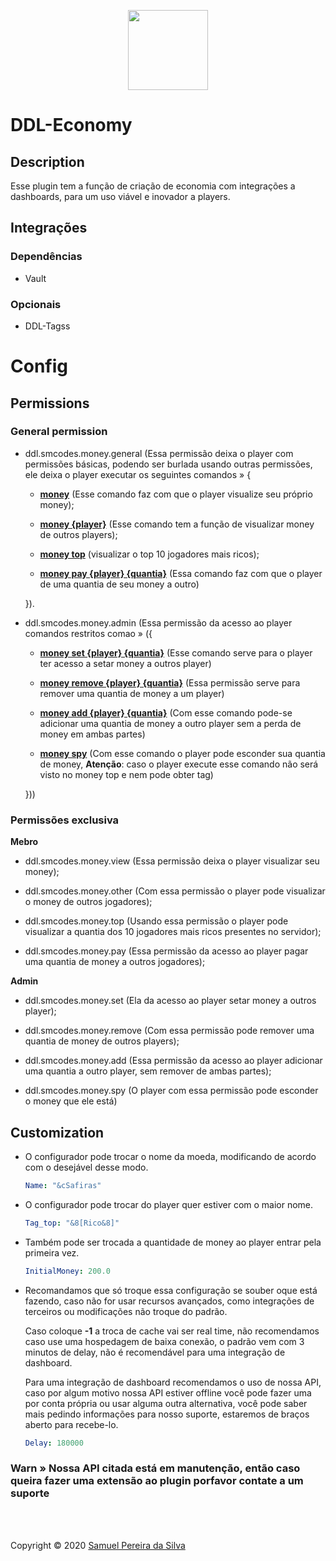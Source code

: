 <p align="center"><img width="128" src="https://www.spetacularnetwork.xyz/gold.png" /></p>

# **DDL-Economy**

## Description

Esse plugin tem a função de criação de economia com integrações a dashboards, para um uso viável e inovador a players.

## Integrações

### Dependências

- Vault

### Opcionais

- DDL-Tagss

# Config

## Permissions

### General permission

- ddl.smcodes.money.general (Essa permissão deixa o player com permissões básicas, podendo ser burlada usando outras permissões, ele deixa o player executar os seguintes comandos » {

    - **<span style="text-decoration:underline">money</span>** (Esse comando faz com que o player visualize seu próprio money);

    - **<span style="text-decoration:underline">money {player}</span>** (Esse comando tem a função de visualizar money de outros players);

    - **<span style="text-decoration:underline">money top</span>** (visualizar o top 10 jogadores mais ricos);
    
    - **<span style="text-decoration:underline">money pay {player} {quantia}</span>** (Essa comando faz com que o player de uma quantia de seu money a outro)
  
  }).


- ddl.smcodes.money.admin (Essa permissão da acesso ao player comandos restritos comao » ({

    - **<span style="text-decoration:underline">money set {player} {quantia}</span>** (Esse comando serve para o player ter acesso a setar money a outros player)

    - **<span style="text-decoration:underline">money remove {player} {quantia}</span>** (Essa permissão serve para remover uma quantia de money a um player)

    - **<span style="text-decoration:underline">money add {player} {quantia}</span>** (Com esse comando pode-se adicionar uma quantia de money a outro player sem a perda de money em ambas partes)

    - **<span style="text-decoration:underline">money spy</span>** (Com esse comando o player pode esconder sua quantia de money, **Atenção**: caso o player execute esse comando não será visto no money top e nem pode obter tag)

  }))

### **Permissões exclusiva**

**Mebro**

- ddl.smcodes.money.view (Essa permissão deixa o player visualizar seu money);

- ddl.smcodes.money.other (Com essa permissão o player pode visualizar o money de outros jogadores);

- ddl.smcodes.money.top (Usando essa permissão o player pode visualizar a quantia dos 10 jogadores mais ricos presentes no servidor);

- ddl.smcodes.money.pay (Essa permissão da acesso ao player pagar uma quantia de money a outros jogadores);

**Admin**

- ddl.smcodes.money.set (Ela da acesso ao player setar money a outros player);

- ddl.smcodes.money.remove (Com essa permissão pode remover uma quantia de money de outros players);

- ddl.smcodes.money.add (Essa permissão da acesso ao player adicionar uma quantia a outro player, sem remover de ambas partes);

- ddl.smcodes.money.spy (O player com essa permissão pode esconder o money que ele está)

## Customization

- O configurador pode trocar o nome da moeda, modificando de acordo com o desejável desse modo.
    ```yaml
    Name: "&cSafiras"
    ```
- O configurador pode trocar do player quer estiver com o maior nome.
    ```yaml
    Tag_top: "&8[Rico&8]"
    ```
- Também pode ser trocada a quantidade de money ao player entrar pela primeira vez.
    ```yaml
    InitialMoney: 200.0
    ```
- Recomandamos que só troque essa configuração se souber oque está fazendo, caso não for usar recursos avançados, como integrações de terceiros ou modificações não troque do padrão.
    
    Caso coloque **-1** a troca de cache vai ser real time, não recomendamos caso use uma hospedagem de baixa conexão, o padrão vem com 3 minutos de delay, não é recomendável para uma integração de dashboard.

    Para uma integração de dashboard recomendamos o uso de nossa API, caso por algum motivo nossa API estiver offline você pode fazer uma por conta própria ou usar alguma outra alternativa, você pode saber mais pedindo informações para nosso suporte, estaremos de braços aberto para recebe-lo.
    ```yaml
    Delay: 180000
    ```

### **Warn** » Nossa API citada está em manutenção, então caso queira fazer uma extensão ao plugin porfavor contate a um suporte

<br />
<br />

Copyright © 2020 [Samuel Pereira da Silva](https://github.com/SMCodesP)